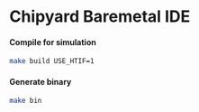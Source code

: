 # Chipyard Baremetal IDE

#### Compile for simulation

```bash
make build USE_HTIF=1
```

#### Generate binary

```bash
make bin
```


